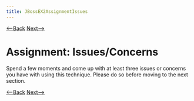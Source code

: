 ```yaml
---
title: JBossEX2AssignmentIssues
---
```

[<--Back](JBossAOPEX2ApplicationsOfFieldManipulationInterception) [Next-->](JBossAOPEX2IssuesConcerns)

# Assignment: Issues/Concerns
Spend a few moments and come up with at least three issues or concerns you have with using this technique. Please do so before moving to the next section.

[<--Back](JBossAOPEX2ApplicationsOfFieldManipulationInterception) [Next-->](JBossAOPEX2IssuesConcerns)
